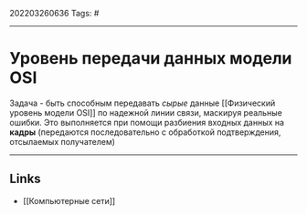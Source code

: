 202203260636
Tags: #

---

# Уровень передачи данных модели OSI
Задача - быть способным передавать *сырые* данные [[Физический уровень модели OSI]] по надежной линии связи, маскируя реальные ошибки. Это выполняется при помощи разбиения входных данных на **кадры** (передаются последовательно с обработкой подтверждения, отсылаемых получателем)

---
## Links
- [[Компьютерные сети]]
